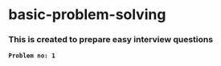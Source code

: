 # basic-problem-solving
### This is created to prepare easy interview questions

**`Problem no: 1`**
